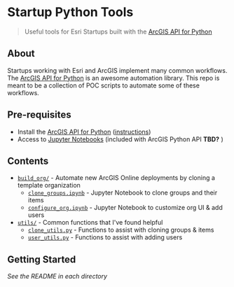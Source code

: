 # Startup Python Tools
> Useful tools for Esri Startups built with the [ArcGIS API for Python](https://developers.arcgis.com/python/)

## About

Startups working with Esri and ArcGIS implement many common workflows. The [ArcGIS API for Python](https://developers.arcgis.com/python/) is an awesome automation library. This repo is meant to be a collection of POC scripts to automate some of these workflows.

## Pre-requisites

* Install the [ArcGIS API for Python](https://developers.arcgis.com/python/) ([instructions](https://developers.arcgis.com/python/guide/install-and-set-up/))
* Access to [Jupyter Notebooks](http://jupyter.org/) (included with ArcGIS Python API __TBD?__ )

## Contents

* [`build_org/`](/build_org) - Automate new ArcGIS Online deployments by cloning a template organization
  * [`clone_groups.ipynb`](/build-org/clone_groups.ipynb) - Jupyter Notebook to clone groups and their items
  * [`configure_org.ipynb`](/build-org/configure_org.ipynb) - Jupyter Notebook to customize org UI & add users
* [`utils/`](/utils) - Common functions that I've found helpful
  * [`clone_utils.py`](/utils/clone_utils.py) - Functions to assist with cloning groups & items
  * [`user_utils.py`](/utils/user_utils.py) - Functions to assist with adding users

## Getting Started

*See the README in each directory*